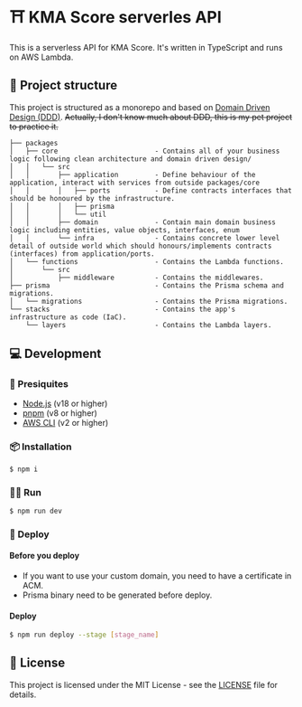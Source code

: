 # ⛩️ KMA Score serverles API

This is a serverless API for KMA Score. It's written in TypeScript and runs on AWS Lambda.

## 📁 Project structure

This project is structured as a monorepo and based on [Domain Driven Design (DDD)](https://en.wikipedia.org/wiki/Domain-driven_design). ~~Actually, I don't know much about DDD, this is my pet project to practice it.~~

```
├── packages
│   ├── core                        - Contains all of your business logic following clean architecture and domain driven design/
│   │   └── src
│   │       ├── application         - Define behaviour of the application, interact with services from outside packages/core
│   │       │   ├── ports           - Define contracts interfaces that should be honoured by the infrastructure.
│   │       │   ├── prisma
│   │       │   └── util
│   │       ├── domain              - Contain main domain business logic including entities, value objects, interfaces, enum
│   │       └── infra               - Contains concrete lower level detail of outside world which should honours/implements contracts (interfaces) from application/ports.
│   └── functions                   - Contains the Lambda functions.
│       └── src
│           ├── middleware          - Contains the middlewares.
├── prisma                          - Contains the Prisma schema and migrations.
│   └── migrations                  - Contains the Prisma migrations.
└── stacks                          - Contains the app's infrastructure as code (IaC).
    └── layers                      - Contains the Lambda layers.
```

## 💻️ Development

### 📜 Presiquites

- [Node.js](https://nodejs.org/en/) (v18 or higher)
- [pnpm](https://pnpm.io/) (v8 or higher)
- [AWS CLI](https://aws.amazon.com/cli/) (v2 or higher)

### 📦 Installation

```bash
$ npm i
```

### 🏃‍♂️ Run

```bash
$ npm run dev
```

### 🚀 Deploy

#### Before you deploy

- If you want to use your custom domain, you need to have a certificate in ACM.
- Prisma binary need to be generated before deploy.

#### Deploy

```bash
$ npm run deploy --stage [stage_name]
```

## 📝 License

This project is licensed under the MIT License - see the [LICENSE](LICENSE) file for details.
